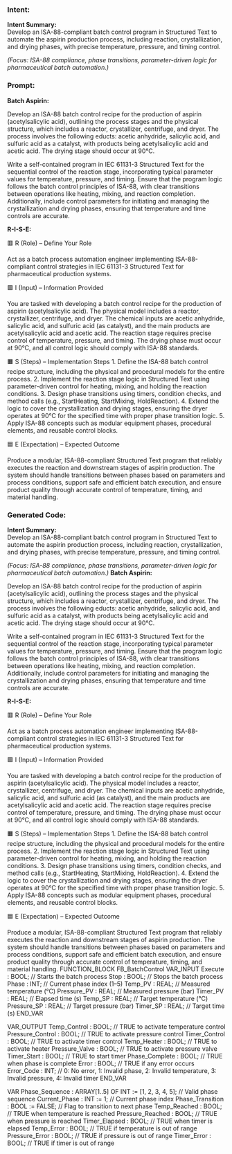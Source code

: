 ### Intent:
**Intent Summary:**  
Develop an ISA-88-compliant batch control program in Structured Text to automate the aspirin production process, including reaction, crystallization, and drying phases, with precise temperature, pressure, and timing control.  

*(Focus: ISA-88 compliance, phase transitions, parameter-driven logic for pharmaceutical batch automation.)*

### Prompt:
**Batch Aspirin:**

Develop an ISA-88 batch control recipe for the production of aspirin (acetylsalicylic acid), outlining the process stages and the physical structure, which includes a reactor, crystallizer, centrifuge, and dryer. The process involves the following educts: acetic anhydride, salicylic acid, and sulfuric acid as a catalyst, with products being acetylsalicylic acid and acetic acid. The drying stage should occur at 90°C.

Write a self-contained program in IEC 61131-3 Structured Text for the sequential control of the reaction stage, incorporating typical parameter values for temperature, pressure, and timing. Ensure that the program logic follows the batch control principles of ISA-88, with clear transitions between operations like heating, mixing, and reaction completion. Additionally, include control parameters for initiating and managing the crystallization and drying phases, ensuring that temperature and time controls are accurate.

**R-I-S-E:**

🟥 R (Role) – Define Your Role

Act as a batch process automation engineer implementing ISA-88-compliant control strategies in IEC 61131-3 Structured Text for pharmaceutical production systems.

🟩 I (Input) – Information Provided

You are tasked with developing a batch control recipe for the production of aspirin (acetylsalicylic acid). The physical model includes a reactor, crystallizer, centrifuge, and dryer. The chemical inputs are acetic anhydride, salicylic acid, and sulfuric acid (as catalyst), and the main products are acetylsalicylic acid and acetic acid. The reaction stage requires precise control of temperature, pressure, and timing. The drying phase must occur at 90°C, and all control logic should comply with ISA-88 standards.

🟧 S (Steps) – Implementation Steps
	1.	Define the ISA-88 batch control recipe structure, including the physical and procedural models for the entire process.
	2.	Implement the reaction stage logic in Structured Text using parameter-driven control for heating, mixing, and holding the reaction conditions.
	3.	Design phase transitions using timers, condition checks, and method calls (e.g., StartHeating, StartMixing, HoldReaction).
	4.	Extend the logic to cover the crystallization and drying stages, ensuring the dryer operates at 90°C for the specified time with proper phase transition logic.
	5.	Apply ISA-88 concepts such as modular equipment phases, procedural elements, and reusable control blocks.

🟦 E (Expectation) – Expected Outcome

Produce a modular, ISA-88-compliant Structured Text program that reliably executes the reaction and downstream stages of aspirin production. The system should handle transitions between phases based on parameters and process conditions, support safe and efficient batch execution, and ensure product quality through accurate control of temperature, timing, and material handling.

### Generated Code:
**Intent Summary:**  
Develop an ISA-88-compliant batch control program in Structured Text to automate the aspirin production process, including reaction, crystallization, and drying phases, with precise temperature, pressure, and timing control.  

*(Focus: ISA-88 compliance, phase transitions, parameter-driven logic for pharmaceutical batch automation.)*
**Batch Aspirin:**

Develop an ISA-88 batch control recipe for the production of aspirin (acetylsalicylic acid), outlining the process stages and the physical structure, which includes a reactor, crystallizer, centrifuge, and dryer. The process involves the following educts: acetic anhydride, salicylic acid, and sulfuric acid as a catalyst, with products being acetylsalicylic acid and acetic acid. The drying stage should occur at 90°C.

Write a self-contained program in IEC 61131-3 Structured Text for the sequential control of the reaction stage, incorporating typical parameter values for temperature, pressure, and timing. Ensure that the program logic follows the batch control principles of ISA-88, with clear transitions between operations like heating, mixing, and reaction completion. Additionally, include control parameters for initiating and managing the crystallization and drying phases, ensuring that temperature and time controls are accurate.

**R-I-S-E:**

🟥 R (Role) – Define Your Role

Act as a batch process automation engineer implementing ISA-88-compliant control strategies in IEC 61131-3 Structured Text for pharmaceutical production systems.

🟩 I (Input) – Information Provided

You are tasked with developing a batch control recipe for the production of aspirin (acetylsalicylic acid). The physical model includes a reactor, crystallizer, centrifuge, and dryer. The chemical inputs are acetic anhydride, salicylic acid, and sulfuric acid (as catalyst), and the main products are acetylsalicylic acid and acetic acid. The reaction stage requires precise control of temperature, pressure, and timing. The drying phase must occur at 90°C, and all control logic should comply with ISA-88 standards.

🟧 S (Steps) – Implementation Steps
	1.	Define the ISA-88 batch control recipe structure, including the physical and procedural models for the entire process.
	2.	Implement the reaction stage logic in Structured Text using parameter-driven control for heating, mixing, and holding the reaction conditions.
	3.	Design phase transitions using timers, condition checks, and method calls (e.g., StartHeating, StartMixing, HoldReaction).
	4.	Extend the logic to cover the crystallization and drying stages, ensuring the dryer operates at 90°C for the specified time with proper phase transition logic.
	5.	Apply ISA-88 concepts such as modular equipment phases, procedural elements, and reusable control blocks.

🟦 E (Expectation) – Expected Outcome

Produce a modular, ISA-88-compliant Structured Text program that reliably executes the reaction and downstream stages of aspirin production. The system should handle transitions between phases based on parameters and process conditions, support safe and efficient batch execution, and ensure product quality through accurate control of temperature, timing, and material handling.
FUNCTION_BLOCK FB_BatchControl
VAR_INPUT
    Execute : BOOL; // Starts the batch process
    Stop : BOOL;    // Stops the batch process
    Phase : INT;    // Current phase index (1–5)
    Temp_PV : REAL; // Measured temperature (°C)
    Pressure_PV : REAL; // Measured pressure (bar)
    Timer_PV : REAL; // Elapsed time (s)
    Temp_SP : REAL; // Target temperature (°C)
    Pressure_SP : REAL; // Target pressure (bar)
    Timer_SP : REAL; // Target time (s)
END_VAR

VAR_OUTPUT
    Temp_Control : BOOL; // TRUE to activate temperature control
    Pressure_Control : BOOL; // TRUE to activate pressure control
    Timer_Control : BOOL; // TRUE to activate timer control
    Temp_Heater : BOOL; // TRUE to activate heater
    Pressure_Valve : BOOL; // TRUE to activate pressure valve
    Timer_Start : BOOL; // TRUE to start timer
    Phase_Complete : BOOL; // TRUE when phase is complete
    Error : BOOL; // TRUE if any error occurs
    Error_Code : INT; // 0: No error, 1: Invalid phase, 2: Invalid temperature, 3: Invalid pressure, 4: Invalid timer
END_VAR

VAR
    Phase_Sequence : ARRAY[1..5] OF INT := [1, 2, 3, 4, 5]; // Valid phase sequence
    Current_Phase : INT := 1; // Current phase index
    Phase_Transition : BOOL := FALSE; // Flag to transition to next phase
    Temp_Reached : BOOL; // TRUE when temperature is reached
    Pressure_Reached : BOOL; // TRUE when pressure is reached
    Timer_Elapsed : BOOL; // TRUE when timer is elapsed
    Temp_Error : BOOL; // TRUE if temperature is out of range
    Pressure_Error : BOOL; // TRUE if pressure is out of range
    Timer_Error : BOOL; // TRUE if timer is out of range
